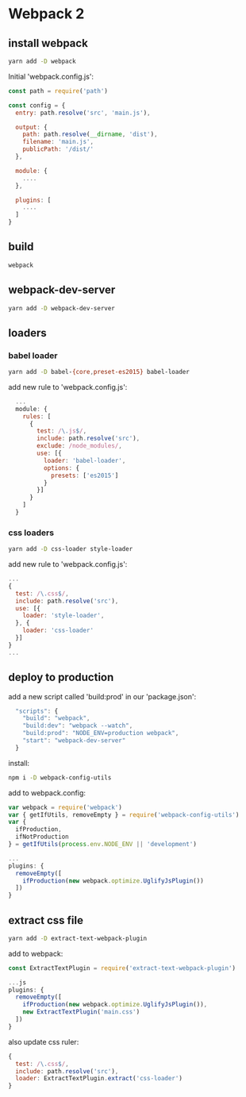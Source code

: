 # Webpack 2

## install webpack

```bash
yarn add -D webpack
```

Initial  'webpack.config.js':
```js
const path = require('path')

const config = {
  entry: path.resolve('src', 'main.js'),

  output: {
    path: path.resolve(__dirname, 'dist'),
    filename: 'main.js',
    publicPath: '/dist/'
  },

  module: {
    ....
  },

  plugins: [
    ....
  ]
}
```

## build
```bash
webpack
```

## webpack-dev-server
```bash
yarn add -D webpack-dev-server
```

## loaders

### babel loader

```bash
yarn add -D babel-{core,preset-es2015} babel-loader
```

add new rule to 'webpack.config.js':
```js
  ...
  module: {
    rules: [
      {
        test: /\.js$/,
        include: path.resolve('src'),
        exclude: /node_modules/,
        use: [{
          loader: 'babel-loader',
          options: {
            presets: ['es2015']
          }
        }]
      }
    ]
  }
```

### css loaders

```bash
yarn add -D css-loader style-loader
```

add new rule to 'webpack.config.js':
```js
...
{
  test: /\.css$/,
  include: path.resolve('src'),
  use: [{
    loader: 'style-loader',
  }, {
    loader: 'css-loader'
  }]
}
...
```

## deploy to production

add a new script called 'build:prod' in our 'package.json':
```js
  "scripts": {
    "build": "webpack",
    "build:dev": "webpack --watch",
    "build:prod": "NODE_ENV=production webpack",
    "start": "webpack-dev-server"
  }
```

install:
```bash
npm i -D webpack-config-utils
```

add to webpack.config:
```js
var webpack = require('webpack')
var { getIfUtils, removeEmpty } = require('webpack-config-utils')
var {
  ifProduction,
  ifNotProduction
} = getIfUtils(process.env.NODE_ENV || 'development')

...
plugins: {
  removeEmpty([
    ifProduction(new webpack.optimize.UglifyJsPlugin())
  ])
}

```

## extract css file

```bash
yarn add -D extract-text-webpack-plugin
```

add to webpack:
```js
const ExtractTextPlugin = require('extract-text-webpack-plugin')

...js
plugins: {
  removeEmpty([
    ifProduction(new webpack.optimize.UglifyJsPlugin()),
    new ExtractTextPlugin('main.css')
  ])
}
```

also update css ruler:
```js
{
  test: /\.css$/,
  include: path.resolve('src'),
  loader: ExtractTextPlugin.extract('css-loader')
}
```
